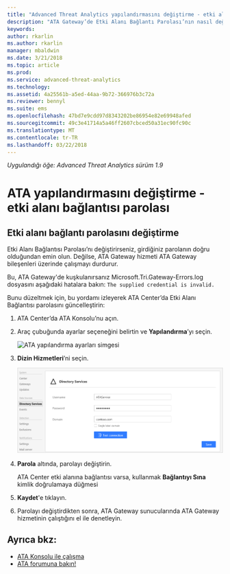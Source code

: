 ```yaml
---
title: "Advanced Threat Analytics yapılandırmasını değiştirme - etki alanı bağlantı parolası | Microsoft Docs"
description: "ATA Gateway’de Etki Alanı Bağlantı Parolası’nın nasıl değiştirileceği açıklanır."
keywords: 
author: rkarlin
ms.author: rkarlin
manager: mbaldwin
ms.date: 3/21/2018
ms.topic: article
ms.prod: 
ms.service: advanced-threat-analytics
ms.technology: 
ms.assetid: 4a25561b-a5ed-44aa-9b72-366976b3c72a
ms.reviewer: bennyl
ms.suite: ems
ms.openlocfilehash: 47bd7e9cdd97d8343202be86954e82e69948afed
ms.sourcegitcommit: 49c3e41714a5a46ff2607cbced50a31ec90fc90c
ms.translationtype: MT
ms.contentlocale: tr-TR
ms.lasthandoff: 03/22/2018
---
```

*Uygulandığı öğe: Advanced Threat Analytics sürüm 1.9*



# <a name="change-ata-configuration---domain-connectivity-password"></a>ATA yapılandırmasını değiştirme - etki alanı bağlantısı parolası



## <a name="change-the-domain-connectivity-password"></a>Etki alanı bağlantı parolasını değiştirme
Etki Alanı Bağlantısı Parolası’nı değiştirirseniz, girdiğiniz parolanın doğru olduğundan emin olun. Değilse, ATA Gateway hizmeti ATA Gateway bileşenleri üzerinde çalışmayı durdurur.

Bu, ATA Gateway'de kuşkulanırsanız Microsoft.Tri.Gateway-Errors.log dosyasını aşağıdaki hatalara bakın: `The supplied credential is invalid.`

Bunu düzeltmek için, bu yordamı izleyerek ATA Center’da Etki Alanı Bağlantısı parolasını güncelleştirin:

1.  ATA Center’da ATA Konsolu’nu açın.

2.  Araç çubuğunda ayarlar seçeneğini belirtin ve **Yapılandırma**’yı seçin.

    ![ATA yapılandırma ayarları simgesi](media/ATA-config-icon.png)

3.  **Dizin Hizmetleri**’ni seçin.

    ![ATA Gateway parola değiştirme görüntüsü](media/ATA-GW-change-DC-password.png)

4.  **Parola** altında, parolayı değiştirin.

    ATA Center etki alanına bağlantısı varsa, kullanmak **Bağlantıyı Sına** kimlik doğrulamaya düğmesi

5.  **Kaydet**'e tıklayın.

6.  Parolayı değiştirdikten sonra, ATA Gateway sunucularında ATA Gateway hizmetinin çalıştığını el ile denetleyin.



## <a name="see-also"></a>Ayrıca bkz:
- [ATA Konsolu ile çalışma](working-with-ata-console.md)
- [ATA forumuna bakın!](https://social.technet.microsoft.com/Forums/security/home?forum=mata)
